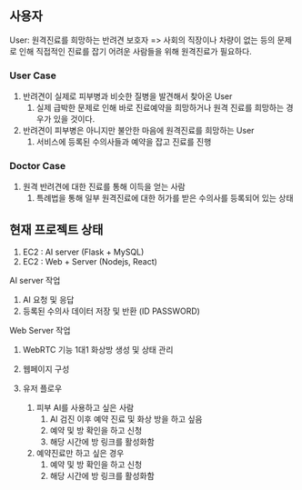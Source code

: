 ## 사용자
User: 원격진료를 희망하는 반려견 보호자
=>  사회의 직장이나 차량이 없는 등의 문제로 인해 직접적인 진료를 잡기 어려운 사람들을 위해 원격진료가 필요하다.

### User Case
1. 반려견이 실제로 피부병과 비슷한 질병을 발견해서 찾아온 User
	1. 실제 급박한 문제로 인해 바로 진료예약을 희망하거나 원격 진료를 희망하는 경우가 있을 것이다.
2. 반려견이 피부병은 아니지만 불안한 마음에 원격진료를 희망하는 User
	1. 서비스에 등록된 수의사들과 예약을 잡고 진료를 진행


### Doctor Case
1. 원격 반려견에 대한 진료를 통해 이득을 얻는 사람
	1.  특례법을 통해 일부 원격진료에 대한 허가를 받은 수의사를 등록되어 있는 상태



## 현재 프로젝트 상태

1. EC2 : AI server (Flask + MySQL)
2. EC2 : Web + Server (Nodejs, React) 


AI server 작업
1. AI 요청 및 응답
2. 등록된 수의사 데이터 저장 및 반환 (ID PASSWORD)


Web Server 작업
1. WebRTC 기능 1대1 화상방 생성 및 상태 관리
2. 웹페이지 구성



1. 유저 플로우
	1. 피부 AI를 사용하고 싶은 사람
		1. AI 검진 이후 예약 진료 및 화상 방을 하고 싶음
		2. 예약 및 방 확인을 하고 신청
		3. 해당 시간에 방 링크를 활성화함
	2. 예약진료만 하고 싶은 경우
		1. 예약 및 방 확인을 하고 신청
		2. 해당 시간에 방 링크를 활성화함



